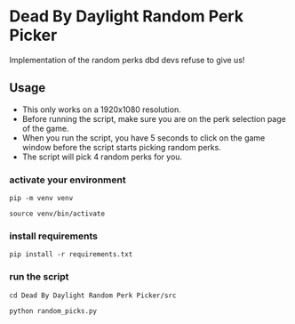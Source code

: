 # Dead By Daylight Random Perk Picker

Implementation of the random perks dbd devs refuse to give us!

## Usage

- This only works on a 1920x1080 resolution.
- Before running the script, make sure you are on the perk selection page of the game.
- When you run the script, you have 5 seconds to click on the game window before the script starts picking random perks.
- The script will pick 4 random perks for you.

### activate your environment
```pip -m venv venv```

```source venv/bin/activate```

### install requirements
```pip install -r requirements.txt```

### run the script
```cd Dead By Daylight Random Perk Picker/src```

```python random_picks.py``` 

